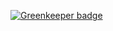 
[![Greenkeeper badge](https://badges.greenkeeper.io/muvesoft/knowshare-backend.svg)](https://greenkeeper.io/)
